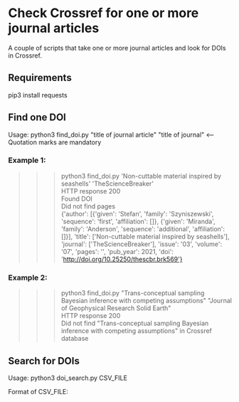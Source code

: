 # Check Crossref for one or more journal articles

A couple of scripts that take one or more journal articles and look for DOIs in Crossref.

## Requirements
pip3 install requests

## Find one DOI
Usage:  python3 find_doi.py "title of journal article" "title of journal"   <-- Quotation marks are mandatory

### Example 1:
> >> python3 find_doi.py 'Non-cuttable material inspired by seashells' 'TheScienceBreaker'  
> HTTP response 200  
> Found DOI  
> Did not find pages  
> {'author': [{'given': 'Stefan', 'family': 'Szyniszewski', 'sequence': 'first', 'affiliation': []}, {'given': 'Miranda', 'family': 'Anderson', 'sequence': 'additional', 'affiliation': []}], 'title': ['Non-cuttable material inspired by seashells'], 'journal': ['TheScienceBreaker'], 'issue': '03', 'volume': '07', 'pages': '', 'pub_year': 2021, 'doi': 'http://doi.org/10.25250/thescbr.brk569'}

### Example 2:
> >> python3 find_doi.py "Trans-conceptual sampling Bayesian inference with competing assumptions" "Journal of Geophysical Research Solid Earth"  
> HTTP response 200  
> Did not find "Trans-conceptual sampling Bayesian inference with competing assumptions" in Crossref database   

## Search for DOIs
Usage:  python3 doi_search.py CSV_FILE  

Format of CSV_FILE:

